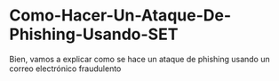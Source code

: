 # Como-Hacer-Un-Ataque-De-Phishing-Usando-SET
Bien, vamos a explicar como se hace un ataque de phishing usando un correo electrónico fraudulento
